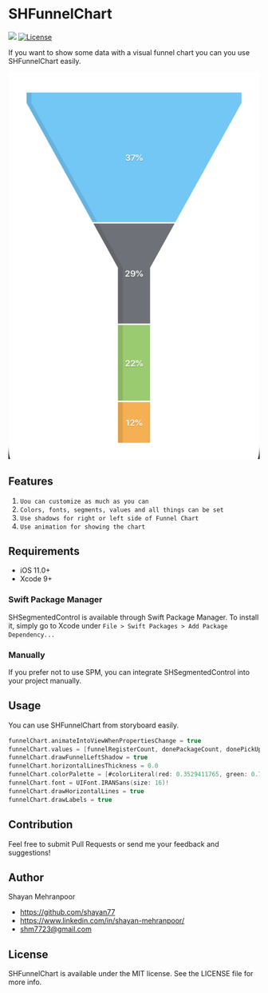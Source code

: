 # SHFunnelChart

![](https://img.shields.io/badge/Swift-5.1-blue.svg?style=flat)
[![License](https://img.shields.io/cocoapods/l/BetterSegmentedControl.svg?style=flat)](http://cocoapods.org/pods/BetterSegmentedControl)

If you want to show some data with a visual funnel chart you can you use SHFunnelChart easily.

![Demo](https://github.com/shayan77/SHFunnelChart/blob/master/Funnel.png)

## Features

1) `Uou can customize as much as you can`
2) `Colors, fonts, segments, values and all things can be set`
3) `Use shadows for right or left side of Funnel Chart`
4) `Use animation for showing the chart`

## Requirements

- iOS 11.0+
- Xcode 9+

### Swift Package Manager

SHSegmentedControl is available through Swift Package Manager. To install
it, simply go to Xcode under `File > Swift Packages > Add Package Dependency...`

### Manually

If you prefer not to use SPM, you can integrate SHSegmentedControl into your project manually.

## Usage

You can use SHFunnelChart from storyboard easily.

```swift
funnelChart.animateIntoViewWhenPropertiesChange = true
funnelChart.values = [funnelRegisterCount, donePackageCount, donePickUpCount, morThanTwoPickUpCount]
funnelChart.drawFunnelLeftShadow = true
funnelChart.horizontalLinesThickness = 0.0
funnelChart.colorPalette = [#colorLiteral(red: 0.3529411765, green: 0.7843137255, blue: 0.9803921569, alpha: 1), #colorLiteral(red: 0.4352941176, green: 0.4431372549, blue: 0.4745098039, alpha: 1), #colorLiteral(red: 0.3921568627, green: 0.737254902, blue: 0.168627451, alpha: 0.7340806935), #colorLiteral(red: 1, green: 0.5843137255, blue: 0, alpha: 0.7659460616) ]
funnelChart.font = UIFont.IRANSans(size: 16)!
funnelChart.drawHorizontalLines = true
funnelChart.drawLabels = true
```

## Contribution

Feel free to submit Pull Requests or send me your feedback and suggestions!

## Author

Shayan Mehranpoor

- https://github.com/shayan77
- https://www.linkedin.com/in/shayan-mehranpoor/
- shm7723@gmail.com

## License

SHFunnelChart is available under the MIT license. See the LICENSE file for more info.
